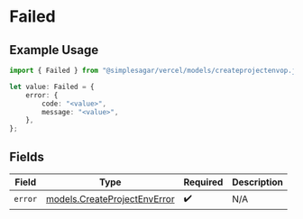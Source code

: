 # Failed

## Example Usage

```typescript
import { Failed } from "@simplesagar/vercel/models/createprojectenvop.js";

let value: Failed = {
    error: {
        code: "<value>",
        message: "<value>",
    },
};
```

## Fields

| Field                                                              | Type                                                               | Required                                                           | Description                                                        |
| ------------------------------------------------------------------ | ------------------------------------------------------------------ | ------------------------------------------------------------------ | ------------------------------------------------------------------ |
| `error`                                                            | [models.CreateProjectEnvError](../models/createprojectenverror.md) | :heavy_check_mark:                                                 | N/A                                                                |